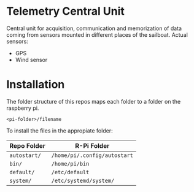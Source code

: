 # Telemetry Central Unit
Central unit for acquisition, communication and memorization of data coming from sensors mounted in different places of the sailboat.
Actual sensors:
- GPS
- Wind sensor

# Installation

The folder structure of this repos maps each folder to a folder on the raspberry pi.

`<pi-folder>/filename`

To install the files in the appropiate folder:

Repo Folder | R-Pi Folder
----|----
`autostart/` | `/home/pi/.config/autostart`
`bin/` | `/home/pi/bin`
`default/` | `/etc/default`
`system/` | `/etc/systemd/system/`
